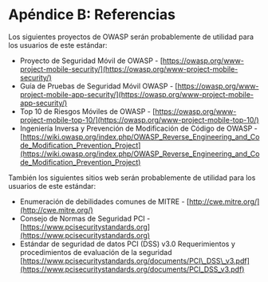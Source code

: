 # Apéndice B: Referencias

Los siguientes proyectos de OWASP serán probablemente de utilidad para los usuarios de este estándar:

- Proyecto de Seguridad Móvil de OWASP - [https://owasp.org/www-project-mobile-security/](https://owasp.org/www-project-mobile-security/)
- Guía de Pruebas de Seguridad Móvil OWASP - [https://owasp.org/www-project-mobile-app-security/](https://owasp.org/www-project-mobile-app-security/)
- Top 10 de Riesgos Móviles de OWASP - [https://owasp.org/www-project-mobile-top-10/](https://owasp.org/www-project-mobile-top-10/)
- Ingeniería Inversa y Prevención de Modificación de Código de OWASP - [https://wiki.owasp.org/index.php/OWASP_Reverse_Engineering_and_Code_Modification_Prevention_Project](https://wiki.owasp.org/index.php/OWASP_Reverse_Engineering_and_Code_Modification_Prevention_Project)

También los siguientes sitios web serán probablemente de utilidad para los usuarios de este estándar:

- Enumeración de debilidades comunes de MITRE - [http://cwe.mitre.org/](http://cwe.mitre.org/)
- Consejo de Normas de Seguridad PCI - [https://www.pcisecuritystandards.org](https://www.pcisecuritystandards.org)
- Estándar de seguridad de datos PCI (DSS) v3.0 Requerimientos y procedimientos de evaluación de la seguridad [https://www.pcisecuritystandards.org/documents/PCI\_DSS\_v3.pdf](https://www.pcisecuritystandards.org/documents/PCI_DSS_v3.pdf)
